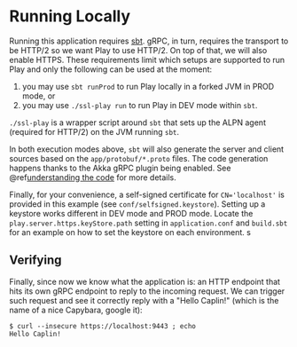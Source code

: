# Running Locally

Running this application requires [sbt](http://www.scala-sbt.org/). gRPC, in turn, requires the transport to be 
HTTP/2 so we want Play to use HTTP/2. On top of that, we will also enable HTTPS. These requirements limit which 
setups are supported to run Play and only the following can be used at the moment:

1. you may use `sbt runProd` to run Play locally in a forked JVM in PROD mode, or
1. you may use `./ssl-play run` to run Play in DEV mode within `sbt`.

`./ssl-play` is a wrapper script around `sbt` that sets up the ALPN agent (required for HTTP/2) on the JVM running `sbt`.  

In both execution modes above, `sbt` will also generate the server and client sources based on the `app/protobuf/*.proto` 
files. The code generation happens thanks to the Akka gRPC plugin being enabled. See 
@ref[understanding the code](code-details.md) for more details. 

Finally, for your convenience, a self-signed certificate for `CN='localhost'` is provided in this 
example (see `conf/selfsigned.keystore`). Setting up a keystore works different in DEV mode and PROD mode. Locate 
the `play.server.https.keyStore.path` setting in `application.conf` and `build.sbt` for an example on how to set 
the keystore on each environment.
s
## Verifying

Finally, since now we know what the application is: an HTTP endpoint that hits its own gRPC endpoint to reply to the incoming request. 
We can trigger such request and see it correctly reply with a "Hello Caplin!" (which is the name of a nice Capybara, google it):

```
$ curl --insecure https://localhost:9443 ; echo
Hello Caplin!
```
